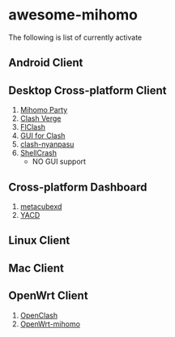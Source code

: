 # awesome-mihomo

The following is list of currently activate

## Android Client


## Desktop Cross-platform Client
1. [Mihomo Party](https://github.com/mihomo-party-org/mihomo-party)
2. [Clash Verge](https://github.com/clash-verge-rev/clash-verge-rev)
3. [FlClash](https://github.com/chen08209/FlClash)
4. [GUI for Clash](https://github.com/GUI-for-Cores/GUI.for.Clash)
5. [clash-nyanpasu](https://github.com/libnyanpasu/clash-nyanpasu)
6. [ShellCrash](https://github.com/juewuy/ShellCrash)
   - NO GUI support 


## Cross-platform Dashboard
1. [metacubexd](https://github.com/MetaCubeX/metacubexd)
7. [YACD](https://github.com/haishanh/yacd)



## Linux Client


## Mac Client

## OpenWrt Client
1. [OpenClash](https://github.com/vernesong/OpenClash)
2. [OpenWrt-mihomo](https://github.com/morytyann/OpenWrt-mihomo)
